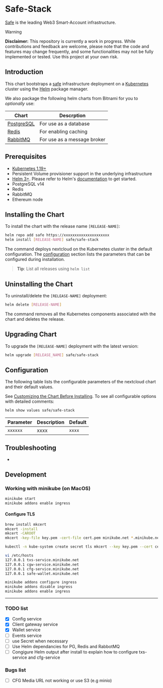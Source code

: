 # Safe-Stack

[Safe](https://safe.global/) is the leading Web3 Smart-Account infrastructure.

> [!WARNING]  
> **Disclaimer:** This repository is currently a work in progress. While contributions and feedback are welcome, please note that the code and features may change frequently, and some functionalities may not be fully implemented or tested. Use this project at your own risk.

## Introduction

This chart bootstraps a [safe](https://github.com/safe-global/safe-infrastructure) infrastructure deployment on a [Kubernetes](http://kubernetes.io) cluster using the [Helm](https://helm.sh) package manager.

We also package the following helm charts from Bitnami for you to _optionally_ use:

| Chart                                                                        | Descrption                      |
|------------------------------------------------------------------------------|---------------------------------|
| [PostgreSQL](https://github.com/bitnami/charts/tree/main/bitnami/postgresql) | For use as a database           |
| [Redis](https://github.com/bitnami/charts/tree/main/bitnami/redis)           | For enabling caching            |
| [RabbitMQ](https://github.com/bitnami/charts/tree/main/bitnami/rabbitmq)     | For use as a message broker     |

## Prerequisites

- [Kubernetes 1.19+](https://kubernetes.io/)
- Persistent Volume provisioner support in the underlying infrastructure
- [Helm 3+](https://helm.sh). Please refer to Helm's [documentation](https://helm.sh/docs/) to get started.
- PostgreSQL v14
- Redis
- RabbitMQ 
- Ethereum node


## Installing the Chart

To install the chart with the release name `[RELEASE-NAME]`:

```bash
helm repo add safe https://xxxxxxxxxxxxxxxxxxxxx
helm install [RELEASE-NAME] safe/safe-stack
```

The command deploys nextcloud on the Kubernetes cluster in the default configuration. The [configuration](#configuration) section lists the parameters that can be configured during installation.

> **Tip**: List all releases using `helm list`


## Uninstalling the Chart

To uninstall/delete the `[RELEASE-NAME]` deployment:

```bash
helm delete [RELEASE-NAME]
```

The command removes all the Kubernetes components associated with the chart and deletes the release.


## Upgrading Chart

To upgrade the `[RELEASE-NAME]` deployment with the latest version:

```bash
helm upgrade [RELEASE_NAME] safe/safe-stack
```

## Configuration

The following table lists the configurable parameters of the nextcloud chart and their default values.

See [Customizing the Chart Before Installing](https://helm.sh/docs/intro/using_helm/#customizing-the-chart-before-installing). To see all configurable options with detailed comments:

```bash
helm show values safe/safe-stack
```


| Parameter                                                  | Description                                                                                         | Default                    |
|------------------------------------------------------------|-----------------------------------------------------------------------------------------------------|----------------------------|
| `xxxxxx`                                         | xxxx                                                                                | `xxxx`     


## Troubleshooting

- 


## Development 

### Working with minikube (on MacOS)

```bash
minikube start
minikube addons enable ingress
```

#### Configure TLS

```bash
brew install mkcert
mkcert -install
mkcert -CAROOT
mkcert -key-file key.pem -cert-file cert.pem minikube.net *.minikube.net

kubectl -n kube-system create secret tls mkcert --key key.pem --cert cert.pem

vi /etc/hosts
127.0.0.1 txs-service.minikube.net
127.0.0.1 cgw-service.minikube.net
127.0.0.1 cfg-service.minikube.net
127.0.0.1 safe-wallet.minikube.net

minikube addons configure ingress
minikube addons disable ingress
minikube addons enable ingress
```


--- 

### TODO list

- [X] Config service
- [X] Client gateway service
- [X] Wallet service
- [ ] Events service
- [ ] use Secret when necessary
- [ ] Use Helm dependancies for PG, Redis and RabbotMQ
- [ ] Congigure Helm output after install to explain how to configure txs-service and cfg-service

### Bugs list
- [ ] CFG Media URL not working or use S3 (e.g minio)